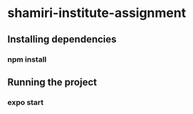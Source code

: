 # shamiri-institute-assignment

## Installing dependencies
### npm install

## Running the project
### expo start
